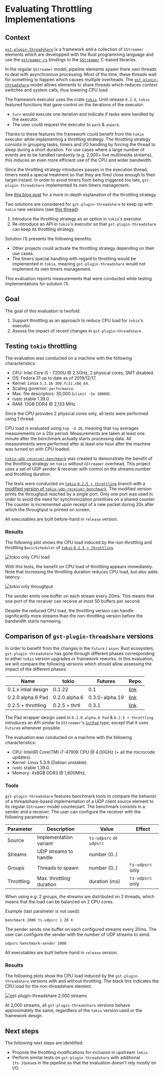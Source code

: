 # Evaluating Throttling Implementations

## Context

[`gst-plugin-threadshare`] is a framework and a collection of `GStreamer`
elements which are developped with the Rust programming language and use the
[`gstreamer-rs`] bindings to the [`GStreamer`] C-based libraries.

In the regular `GStreamer` model, pipeline elements spawn there own threads to
deal with asynchronous processing. Most of the time, these threads wait for
something to happen which causes multiple overheads. The [`gst-plugin-threadshare`]
model allows elements to share threads which reduces context switches and system
calls, thus lowering CPU load.

The framework executor uses the crate [`tokio`]. Until release `0.2.0`, `tokio`
featured functions that gave control on the iterations of the executor:

  - `turn` would execute one iteration and indicate if tasks were handled by
    the executor.
  - The user could request the executor to `park` & `unpark`.

Thanks to these features the framework could benefit from the `tokio` executor
while implementing a throttling strategy. The throttling strategy consists in
grouping tasks, timers and I/O handling by forcing the thread to sleep during a
short duration. For use cases where a large number of events are to be handled
randomly (e.g. 2,000+ live multimedia streams), this induces an even more
efficient use of the CPU and wider bandwidth.

Since the throttling strategy introduces pauses in the execution thread, timers
need a special treatment so that they are fired close enough to their target
instant. In order to avoid timers from being triggered too late,
`gst-plugin-threadshare` implemented its own timers management.

See [this blog post](https://coaxion.net/blog/2018/04/improving-gstreamer-performance-on-a-high-number-of-network-streams-by-sharing-threads-between-elements-with-rusts-tokio-crate)
for a more in-depth explanation of the throttling strategy.

Two solutions are considered for `gst-plugin-threadshare` to keep up with
`tokio` new versions (see [this thread](https://github.com/tokio-rs/tokio/issues/1887)):

  1. Introduce the throttling strategy as an option in `tokio`'s executor.
  2. Re-introduce an API in `tokio`'s executor so that `gst-plugin-threadshare`
     can keep its throttling strategy.

Solution (1) presents the following benefits:

  - Other projects could activate the throttling strategy depending on their
    use cases.
  - The timers special handling with regard to throttling would be implemented
    in `tokio`, meaning `gst-plugin-threadshare` would not implement its own
    timers management.

This evaluation reports measurements that were conducted while testing
implementations for solution (1).

## Goal

The goal of this evaluation is twofold:

  1. Support throttling as an approach to reduce CPU load for `tokio`'s executor.
  2. Assess the impact of recent changes in `gst-plugin-threadshare`.

## Testing `tokio` throttling

The evaluation was conducted on a machine with the following characteristics:

  - CPU: Intel Core i5 - 7200U @ 2.5GHz, 2 physical cores, SMT disabled.
  - OS: Fedora 31 up to date as of 2019/12/17.
  - Kernel: Linux `5.3.16-300.fc31.x86_64`.
  - Scaling governor: `performance`.
  - Max. file descriptors: 30,000 (`ulimit -Sn 30000`).
  - rustc stable 1.39.0.
  - RAM: 12GB DDR4 @ 2,133 MHz.

Since the CPU provides 2 physical cores only, all tests were performed using
1 thread.

CPU load is evaluated using `top -d 20`, meaning that `top` averages
measurements on a 20s period. Measurements are taken at least one minute after
the benchmark actually starts processing data. All measurements were performed
after at least one hour after the machine was turned on with CPU loaded.

[`tokio-udp-receiver-benchmark`] was created to demonstrate the benefit of the
throttling strategy on `tokio` without `GStreamer` overhead. This project uses a
set of UDP sender & receiver with control on the streams number and throttling
duration.

The tests were conducted on [`tokio` `0.2.5 + throttling`] branch with a
[modified version of `tokio-udp-receiver-benchmark`]. The modified version
prints the throughput reached by a single port. Only one port was used in order
to avoid the need for synchronization primitives on a shared counter.
The counter is incremented upon receipt of a new packet during 20s after which
the throughput is printed on screen.

All executables are built before-hand in `release` version.

### Results

The following plot shows the CPU load induced by the non-throttling and
throttling `BasicScheduler` of [`tokio` `0.2.5 + throttling`].

![`tokio` only CPU load](plots/tokio/tokio_only_cpu_load_throuput_cpu_load.png?raw=true "`tokio` only CPU load")

With this tests, the benefit on CPU load of throttling appears immediately.
Note that increasing the throttling duration reduces CPU load, but also adds
latency.

![`tokio` only throughput](plots/tokio/tokio_only_throuput_throughput.png?raw=true "`tokio` only throughput")

The sender emits one buffer on each stream every 20ms. This means that one port
of the receiver can receive at most 50 buffers per second.

Despite the reduced CPU load, the throttling version can handle significantly
more streams than the non-throttling version before the bandwidth starts
narrowing.

## Comparison of `gst-plugin-threadshare` versions

In order to benefit from the changes in the `Future` / `async` Rust ecosystem,
`gst-plugin-threadshare` has gone through different phases corresponding to
either `tokio` version upgrades or framework reworks. In this evaluation, we
will compare the following versions which should allow assessing the impact of
the different phases:

| Name                | tokio         | Futures        | Repo. |
| ------------------- | ------------- | -------------- | ----- |
| 0.1.x intial design | 0.1.22        | 0.1            | [link](https://gitlab.freedesktop.org/gstreamer/gst-plugins-rs/tree/f638b0eef7155e9bf40fb315284920b3d5eb034e) | 
| 0.2.0.alpha.6 Pad   | 0.2.0.alpha.6 | 0.3.0-alpha.19 | [link](https://gitlab.freedesktop.org/gstreamer/gst-plugins-rs/tree/80a01f4754a0ec7d1b4756d7755fcdeff6d50928) |
| 0.2.5 + throttling  | 0.2.5 + thrtl | 0.3.1          | [link](https://gitlab.freedesktop.org/fengalin/gst-plugins-rs/tree/0221524a1091cfea688f95805e37ad71b7f4778d) |

The Pad wrapper design used in `0.2.0.alpha.6 Pad` & `0.2.5 + throttling`
introduces an API similar to `GStreamer`'s [`GstPad`] type, except that it uses
`Future`s whenever possible.

The evaluation was conducted on a machine with the following characteristics:

  - CPU: Intel(R) Core(TM) i7-4790K CPU @ 4.00GHz (+ all the microcode updates).
  - Kernel: Linux 5.3.9 (Debian unstable).
  - rustc stable 1.39.0.
  - Memory: 4x8GB DDR3 @ 1,600MHz.

### Tools

`gst-plugin-threadshare` features benchmark tools to compare the behavior of a
threadshare-based implementation of a UDP client source element to its regular
`GStreamer` model counterpart. The benchmark consists in a sender and a receiver.
The user can configure the receiver with the following parameters:

| Parameter  | Description              | Value                   | Effect           |
| ---------- | ------------------------ | ----------------------- | ---------------- |
| Source     | Implementation variant   | `ts-udpsrc` or `udpsrc` |                  | 
| Streams    | UDP streams to handle    | number (0..)            |                  |
| Groups     | Threads to spawn         | number (0..)            | `ts-udpsrc` only |
| Throttling | Max. throttling duration | duration (ms)           | `ts-udpsrc` only |

When using e.g. 2 groups, the streams are distributed on 2 threads, which means
that the load can be balanced on 2 CPU cores.

Example (last parameter is not used):

```
benchmark 2000 ts-udpsrc 1 20 X
```

The sender sends one buffer on each configured streams every 20ms. The user can
configure the sender with the number of UDP streams to send:

```
udpsrc-benchmark-sender 2000
```

All executables are built before-hand in `release` version.

### Results

The following plots show the CPU load induced by the `gst-plugin-threadshare`
versions with and without throttling. The black line indicates the CPU load for
the non-threadshare element.

![`gst-plugin-threadshare` 2,000 streams](plots/gst-plugin-threadshare/cpu_load_2000.png?raw=true "`gst-plugin-threadshare` 2,000 streams")

At 2,000 streams, all `gst-plugin-threadshare` versions behave approximately the
same, regardless of the `tokio` version used or the framework design.

## Next steps

The following next steps are identified:

  - Propose the throttling modifications for inclusion in upstream `tokio`.
  - Perform similar tests on `gst-plugin-threadshare` with additional
    `{ts-}Queue`s in the pipeline so that the evaluation doesn't rely mostly
    on I/O.

[`gst-plugin-threadshare`]: https://gitlab.freedesktop.org/gstreamer/gst-plugins-rs/tree/master/gst-plugin-threadshare
[`gstreamer-rs`]: https://gitlab.freedesktop.org/gstreamer/gstreamer-rs
[`GStreamer`]: https://gstreamer.freedesktop.org/
[`tokio`]: https://github.com/tokio-rs/tokio
[`GstPad`]: https://gstreamer.freedesktop.org/documentation/gstreamer/gstpad.html?gi-language=c
[`tokio` `0.2.5 + throttling`]: https://github.com/fengalin/tokio/tree/fengalin/0.2.5-throttling
[`tokio-udp-receiver-benchmark`]: https://github.com/sdroege/tokio-udp-receiver-benchmark
[modified version of `tokio-udp-receiver-benchmark`]: https://github.com/fengalin/tokio-udp-receiver-benchmark/tree/ccee51f336baf77367a9a4b4e99458289820b45a
